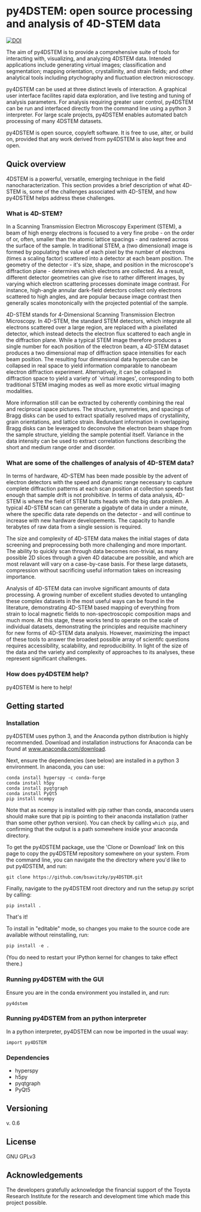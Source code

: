 # py4DSTEM: open source processing and analysis of 4D-STEM data
[![DOI](https://zenodo.org/badge/148587083.svg)](https://zenodo.org/badge/latestdoi/148587083)

The aim of py4DSTEM is to provide a comprehensive suite of tools for interacting with, visualizing, and analyzing 4DSTEM data.
Intended applications include generating virtual images; classification and segmentation; mapping orientation, crystallinity, and strain fields; and other analytical tools including ptychography and fluctuation electron microscopy.

py4DSTEM can be used at three distinct levels of interaction.
A graphical user interface facilites rapid data exploration, and live testing and tuning of analysis parameters.
For analysis requiring greater user control, py4DSTEM can be run and interfaced directly from the command line using a python 3 interpreter.
For large scale projects, py4DSTEM enables automated batch processing of many 4DSTEM datasets.

py4DSTEM is open source, copyleft software.
It is free to use, alter, or build on, provided that any work derived from py4DSTEM is also kept free and open.

## Quick overview

4DSTEM is a powerful, versatile, emerging technique in the field nanocharacterization.
This section provides a brief description of what 4D-STEM is, some of the challenges associated with 4D-STEM, and how py4DSTEM helps address these challenges.

### What is 4D-STEM?

In a Scanning Transmission Electron Microscopy Experiment (STEM), a beam of high energy electrons is focused to a very fine probe - on the order of or, often, smaller than the atomic lattice spacings - and rastered across the surface of the sample.
In traditional STEM, a (two dimensional) image is formed by populating the value of each pixel by the number of electrons (times a scaling factor) scattered into a detector at each beam position.
The geometry of the detector - it's size, shape, and position in the microscope's diffraction plane - determines which electrons are collected.
As a result, different detector geometries can give rise to rather different images, by varying which electron scattering processes dominate image contrast.
For instance, high-angle annular dark-field detectors collect only electrons scattered to high angles, and are popular because image contrast then generally scales monotonically with the projected potential of the sample.

4D-STEM stands for 4-Dimensional Scanning Transmission Electron Microscopy.
In 4D-STEM, the standard STEM detectors, which integrate all electrons scattered over a large region, are replaced with a pixellated detector, which instead detects the electron flux scattered to each angle in the diffraction plane.
While a typical STEM image therefore produces a single number for each position of the electron beam, a 4D-STEM dataset produces a two dimensional map of diffraction space intensities for each beam position.
The resulting four dimensional data hypercube can be collapsed in real space to yield information comparable to nanobeam electron diffraction experiment.
Alternatively, it can be collapsed in diffraction space to yield a variety of `virtual images', corresponding to both traditional STEM imaging modes as well as more exotic virtual imaging modalities.

More information still can be extracted by coherently combining the real and reciprocal space pictures.
The structure, symmetries, and spacings of Bragg disks can be used to extract spatially resolved maps of crystallinity, grain orientations, and lattice strain.
Redundant information in overlapping Bragg disks can be leveraged to deconvolve the electron beam shape from the sample structure, yielding the sample potential itself.
Variance in the data intensity can be used to extract correlation functions describing the short and medium range order and disorder.


### What are some of the challenges of analysis of 4D-STEM data?

In terms of hardware, 4D-STEM has been made possible by the advent of electron detectors with the speed and dynamic range necessary to capture complete diffraction patterns at each scan position at collection speeds fast enough that sample drift is not prohibitive.
In terms of data analysis, 4D-STEM is where the field of STEM butts heads with the big data problem.
A typical 4D-STEM scan can generate a gigabyte of data in under a minute, where the specific data rate depends on the detector - and will continue to increase with new hardware developements.
The capacity to handle terabytes of raw data from a single session is required.

The size and complexity of 4D-STEM data makes the initial stages of data screening and preprocessing both more challenging and more important.
The ability to quickly scan through data becomes non-trivial, as many possible 2D slices through a given 4D datacube are possible, and which are most relavant will vary on a case-by-case basis.
For these large datasets, compression without sacrificing useful information takes on increasing importance.

Analysis of 4D-STEM data can involve significant amounts of data processing.
A growing number of excellent studies devoted to untangling these complex datasets in the most useful ways can be found in the literature, demonstrating 4D-STEM based mapping of everything from strain to local magnetic fields to non-spectroscopic composition maps and much more.
At this stage, these works tend to operate on the scale of individual datasets, demonstrating the principles and requisite machinery for new forms of 4D-STEM data analysis.
However, maximizing the impact of these tools to answer the broadest possible array of scientifc questions requires accessibility, scalability, and reproducibility.
In light of the size of the data and the variety and complexity of approaches to its analyses, these represent significant challenges.


### How does py4DSTEM help?

py4DSTEM is here to help!




## Getting started

### Installation

py4DSTEM uses python 3, and the Anaconda python distribution is highly recommended.
Download and installation instructions for Anaconda can be found at www.anaconda.com/download.

Next, ensure the dependencies (see below) are installed in a python 3 environment.  In anaconda, you can use:

```
conda install hyperspy -c conda-forge
conda install h5py
conda install pyqtgraph
conda install PyQt5
pip install ncempy
```

Note that as ncempy is installed with pip rather than conda, anaconda users should make sure that pip is pointing to their anaconda installation (rather than some other python version).  You can check by calling `which pip`, and confirming that the output is a path somewhere inside your anaconda directory.

To get the py4DSTEM package, use the 'Clone or Download' link on this page to copy the py4DSTEM repository somewhere on your system.  From the command line, you can navigate the the directory where you'd like to put py4DSTEM, and run:

```
git clone https://github.com/bsavitzky/py4DSTEM.git
```

Finally, navigate to the py4DSTEM root directory and run the setup.py script by calling:

```
pip install .
```

That's it!

To install in "editable" mode, so changes you make to the source code are available without reinstalling, run:
```python
pip install -e .
```
(You do need to restart your IPython kernel for changes to take effect there.)

### Running py4DSTEM with the GUI

Ensure you are in the conda environment you installed in, and run:

```
py4dstem
```

### Running py4DSTEM from an python interpreter

In a python interpreter, py4DSTEM can now be imported in the usual way:

```
import py4DSTEM
```


### Dependencies

* hyperspy
* h5py
* pyqtgraph
* PyQt5


## Versioning


v. 0.6


## License

GNU GPLv3


## Acknowledgements

The developers gratefully acknowledge the financial support of the Toyota Research Institute for the research and development time which made this project possible.

